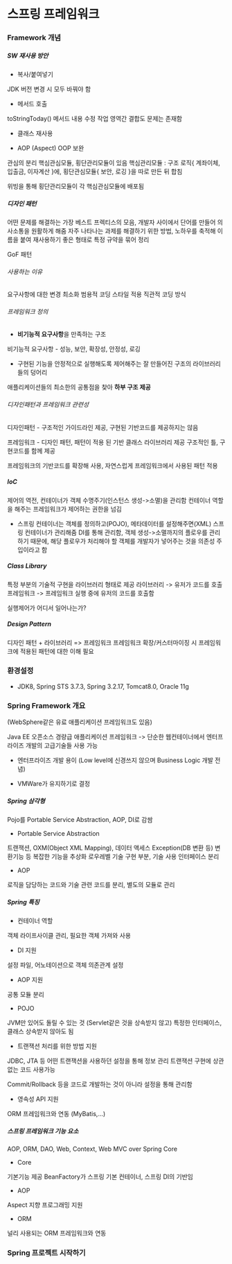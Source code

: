 # 스프링 프레임워크
[](https://tacademy.skplanet.com/live/player/onlineLectureDetail.action?seq=88)

### Framework 개념

##### SW 재사용 방안

* 복사/붙여넣기

JDK 버전 변경 시 모두 바꿔야 함

* 메서드 호출

toStringToday() 메서드 내용 수정
작업 영역간 결합도 문제는 존재함

* 클래스 재사용

* AOP (Aspect)
OOP 보완

관심의 분리
핵심관심모듈, 횡단관리모듈이 있음
핵심관리모듈 : 구조 로직{
    계좌이체, 입출금, 이자계산
}에,
횡단관심모듈{
    보안, 로깅
}을 따로 만든 뒤 합침

위빙을 통해 횡단관리모듈이 각 핵심관심모듈에 배포됨

##### 디자인 패턴

어떤 문제를 해결하는 가장 베스트 프렉티스의 모음, 개발자 사이에서 단어를 만들어 의사소통을 원활하게 해줌
자주 나타나는 과제를 해결하기 위한 방법, 노하우를 축적해 이름을 붙여 재사용하기 좋은 형태로 특정 규약을 묶어 정리

GoF 패턴

###### 사용하는 이유

요구사항에 대한 변경 최소화
범용적 코딩 스타일 적용
직관적 코딩 방식

###### 프레임워크 정의

* **비기능적 요구사항**을 만족하는 구조

비기능적 요구사항 - 성능, 보안, 확장성, 안정성, 로깅

* 구현된 기능을 안정적으로 실행해도록 제어해주는 잘 만들어진 구조의 라이브러리들의 덩어리

애플리케이션들의 최소한의 공통점을 찾아 **하부 구조 제공**

###### 디자인패턴과 프레임워크 관련성

디자인패턴 - 구조적인 가이드라인 제공, 구현된 기반코드를 제공하지는 않음

프레임워크 - 디자인 패턴, 패턴이 적용 된 기반 클래스 라이브러리 제공
구조적인 틀, 구현코드를 함께 제공

프레임워크의 기반코드를 확장해 사용, 자연스럽게 프레임워크에서 사용된 패턴 적용

##### IoC

제어의 역전, 컨테이너가 객체 수명주기(인스턴스 생성->소멸)을 관리함
컨테이너 역할을 해주는 프레임워크가 제어하는 권한을 넘김

* 스프링 컨테이너는 객체를 정의하고(POJO), 메타데이터를 설정해주면(XML) 스프링 컨테이너가 관리해줌
DI를 통해 관리함, 객체 생성->소멸까지의 플로우를 관리하기 때문에, 해당 플로우가 처리해야 할 객체를 개발자가 넣어주는 것을 의존성 주입이라고 함

##### Class Library

특정 부분의 기술적 구현을 라이브러리 형태로 제공
라이브러리 -> 유저가 코드를 호출
프레임워크 -> 프레임워크 실행 중에 유저의 코드를 호출함

실행제어가 어디서 일어나는가?

##### Design Pattern

디자인 패턴 + 라이브러리 => 프레임워크
프레임워크 확장/커스터마이징 시 프레임워크에 적용된 패턴에 대한 이해 필요

### 환경설정

* JDK8, Spring STS 3.7.3, Spring 3.2.17, Tomcat8.0, Oracle 11g

### Spring Framework 개요

(WebSphere같은 유료 애플리케이션 프레임워크도 있음)

Java EE 오픈소스 경량급 애플리케이션 프레임워크
-> 단순한 웹컨테이너에서 엔터프라이즈 개발의 고급기술들 사용 가능

* 엔터프라이즈 개발 용이 (Low level에 신경쓰지 않으며 Business Logic 개발 전념)

* VMWare가 유지하기로 결정

##### Spring 삼각형

Pojo를 Portable Service Abstraction, AOP, DI로 감쌈

* Portable Service Abstraction

트랜잭션, OXM(Object XML Mapping), 데이터 액세스 Exception(DB 변환 등) 변환기능 등 복잡한 기능을 추상화
로우레벨 기술 구현 부분, 기술 사용 인터페이스 분리

* AOP

로직을 담당하는 코드와 기술 관련 코드를 분리, 별도의 모듈로 관리 

##### Spring 특징

* 컨테이너 역할

객체 라이프사이클 관리, 필요한 객체 가져와 사용

* DI 지원

설정 파일, 어노테이션으로 객체 의존관계 설정

* AOP 지원

공통 모듈 분리

* POJO

JVM만 있어도 돌릴 수 있는 것 (Servlet같은 것을 상속받지 않고)
특정한 인터페이스, 클래스 상속받지 않아도 됨

* 트랜잭션 처리를 위한 방법 지원

JDBC, JTA 등 어떤 트랜잭션을 사용하던 설정을 통해 정보 관리
트랜잭션 구현에 상관없는 코드 사용가능

Commit/Rollback 등을 코드로 개발하는 것이 아니라 설정을 통해 관리함

* 영속성 API 지원

ORM 프레임워크와 연동 (MyBatis,...)

##### 스프링 프레임워크 기능 요소

AOP, ORM, DAO, Web, Context, Web MVC
over Spring Core

* Core

기본기능 제공
BeanFactory가 스프링 기본 컨테이너, 스프링 DI의 기반임

* AOP

Aspect 지향 프로그래밍 지원

* ORM

널리 사용되는 ORM 프레임워크와 연동


### Spring 프로젝트 시작하기